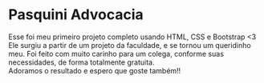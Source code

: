 # Pasquini Advocacia

Esse foi meu primeiro projeto completo usando HTML, CSS e Bootstrap <3 <br>
Ele surgiu a partir de um projeto da faculdade, e se tornou um queridinho meu. Foi feito com muito carinho para um colega, conforme suas necessidades, de forma totalmente gratuita. <br>
Adoramos o resultado e espero que goste também!! <br>
